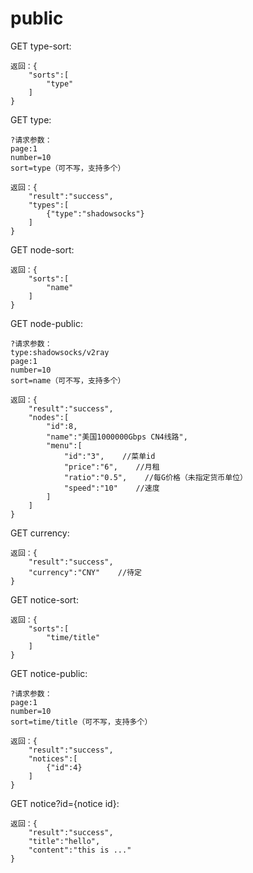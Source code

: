 # public

GET type-sort:

```text
返回：{
    "sorts":[
        "type"
    ]
}
```

GET type:

```text
?请求参数：
page:1
number=10
sort=type（可不写，支持多个）

返回：{
    "result":"success",
    "types":[
        {"type":"shadowsocks"}
    ]
}
```

GET node-sort:

```text
返回：{
    "sorts":[
        "name"
    ]
}
```

GET node-public:

```text
?请求参数：
type:shadowsocks/v2ray
page:1
number=10
sort=name（可不写，支持多个）

返回：{
    "result":"success",
    "nodes":[
        "id":8,
        "name":"美国1000000Gbps CN4线路",
        "menu":[
            "id":"3",    //菜单id
            "price":"6",    //月租
            "ratio":"0.5",    //每G价格（未指定货币单位）
            "speed":"10"    //速度
        ]
    ]
}
```

GET currency:

```text
返回：{
    "result":"success",
    "currency":"CNY"    //待定
}
```

GET notice-sort:

```text
返回：{
    "sorts":[
        "time/title"
    ]
}
```

GET notice-public:

```text
?请求参数：
page:1
number=10
sort=time/title（可不写，支持多个）

返回：{
    "result":"success",
    "notices":[
        {"id":4}
    ]
}
```

GET notice?id={notice id}:

```text
返回：{
    "result":"success",
    "title":"hello",
    "content":"this is ..."
}
```

